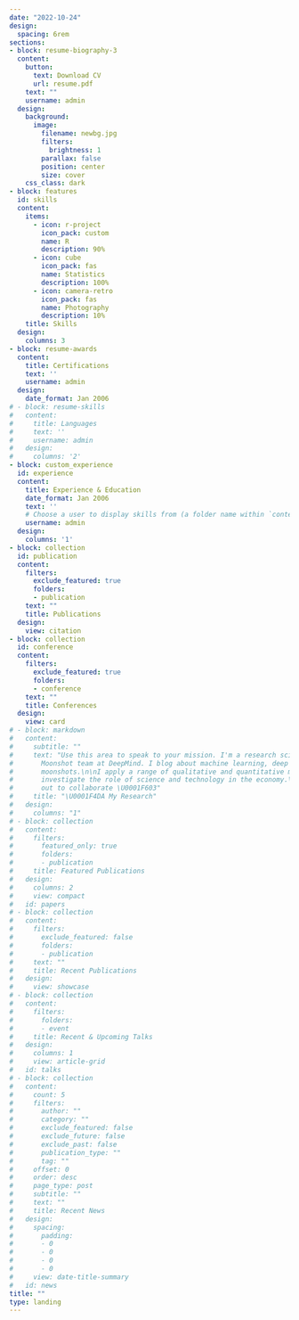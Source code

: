 ```yaml
---
date: "2022-10-24"
design:
  spacing: 6rem
sections:
- block: resume-biography-3
  content:
    button:
      text: Download CV
      url: resume.pdf
    text: ""
    username: admin
  design:
    background:
      image:
        filename: newbg.jpg
        filters:
          brightness: 1
        parallax: false
        position: center
        size: cover
    css_class: dark
- block: features
  id: skills
  content:
    items:
      - icon: r-project
        icon_pack: custom
        name: R
        description: 90%
      - icon: cube
        icon_pack: fas
        name: Statistics
        description: 100%
      - icon: camera-retro
        icon_pack: fas
        name: Photography
        description: 10%
    title: Skills
  design:
    columns: 3
- block: resume-awards
  content:
    title: Certifications
    text: ''
    username: admin
  design:
    date_format: Jan 2006
# - block: resume-skills
#   content:
#     title: Languages
#     text: ''
#     username: admin
#   design:
#     columns: '2'
- block: custom_experience
  id: experience
  content:
    title: Experience & Education
    date_format: Jan 2006
    text: ''
    # Choose a user to display skills from (a folder name within `content/authors/`)
    username: admin
  design:
    columns: '1'
- block: collection
  id: publication
  content:
    filters:
      exclude_featured: true
      folders:
      - publication
    text: ""
    title: Publications
  design:
    view: citation
- block: collection
  id: conference
  content:
    filters:
      exclude_featured: true
      folders:
      - conference
    text: ""
    title: Conferences
  design:
    view: card
# - block: markdown
#   content:
#     subtitle: ""
#     text: "Use this area to speak to your mission. I'm a research scientist in the
#       Moonshot team at DeepMind. I blog about machine learning, deep learning, and
#       moonshots.\n\nI apply a range of qualitative and quantitative methods to comprehensively
#       investigate the role of science and technology in the economy.\n\nPlease reach
#       out to collaborate \U0001F603"
#     title: "\U0001F4DA My Research"
#   design:
#     columns: "1"
# - block: collection
#   content:
#     filters:
#       featured_only: true
#       folders:
#       - publication
#     title: Featured Publications
#   design:
#     columns: 2
#     view: compact
#   id: papers
# - block: collection
#   content:
#     filters:
#       exclude_featured: false
#       folders:
#       - publication
#     text: ""
#     title: Recent Publications
#   design:
#     view: showcase
# - block: collection
#   content:
#     filters:
#       folders:
#       - event
#     title: Recent & Upcoming Talks
#   design:
#     columns: 1
#     view: article-grid
#   id: talks
# - block: collection
#   content:
#     count: 5
#     filters:
#       author: ""
#       category: ""
#       exclude_featured: false
#       exclude_future: false
#       exclude_past: false
#       publication_type: ""
#       tag: ""
#     offset: 0
#     order: desc
#     page_type: post
#     subtitle: ""
#     text: ""
#     title: Recent News
#   design:
#     spacing:
#       padding:
#       - 0
#       - 0
#       - 0
#       - 0
#     view: date-title-summary
#   id: news
title: ""
type: landing
---
```

